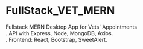 # FullStack_VET_MERN
Fullstack MERN Desktop App for Vets' Appointments<br/>
. API with Express, Node, MongoDB, Axios.<br/>
. Frontend:  React,  Bootstrap, SweetAlert.
